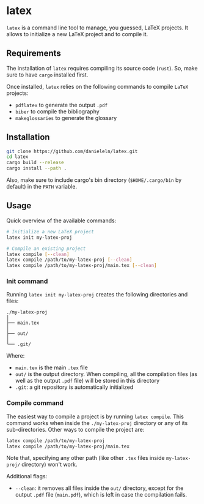 # latex
`latex` is a command line tool to manage, you guessed, LaTeX projects.
It allows to initialize a new LaTeX project and to compile it.



## Requirements
The installation of `latex` requires compiling its source code (`rust`).
So, make sure to have `cargo` installed first.

Once installed, `latex` relies on the following commands to compile
`LaTeX` projects:

- `pdflatex` to generate the output `.pdf`
- `biber` to compile the bibliography
- `makeglossaries` to generate the glossary



## Installation
```bash
git clone https://github.com/danieleln/latex.git
cd latex
cargo build --release
cargo install --path .
```
Also, make sure to include cargo's bin directory (`$HOME/.cargo/bin`
by default) in the `PATH` variable.



## Usage
Quick overview of the available commands:

```bash
# Initialize a new LaTeX project
latex init my-latex-proj

# Compile an existing project
latex compile [--clean]
latex compile /path/to/my-latex-proj [--clean]
latex compile /path/to/my-latex-proj/main.tex [--clean]
```



### Init command
Running `latex init my-latex-proj` creates the following directories
and files:

```
./my-latex-proj
│
├── main.tex
│
├── out/
│
└── .git/
```

Where:

- `main.tex` is the main `.tex` file
- `out/` is the output directory. When compiling, all the compilation
      files (as well as the output `.pdf` file) will be stored in this
      directory
- `.git`: a git repository is automatically initialized



### Compile command
The easiest way to compile a project is by running `latex compile`.
This command works when inside the `./my-latex-proj` directory or any
of its sub-directories.
Other ways to compile the project are:

```bash
latex compile /path/to/my-latex-proj
latex compile /path/to/my-latex-proj/main.tex
```

Note that, specifying any other path (like other `.tex` files inside
`my-latex-proj/` directory) won't work.

Additional flags:

- `--clean`: it removes all files inside the `out/` directory,
      except for the output `.pdf` file (`main.pdf`), which is left
      in case the compilation fails.

